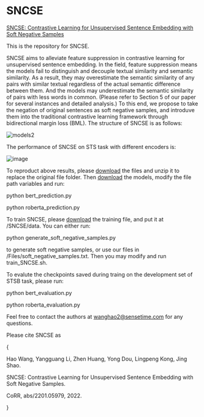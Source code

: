 # SNCSE
[SNCSE: Contrastive Learning for Unsupervised Sentence Embedding with Soft Negative Samples](https://arxiv.org/abs/2201.05979)

This is the repository for SNCSE.

SNCSE aims to alleviate feature suppression in contrastive learning for unsupervised sentence embedding. In the field, feature suppression means the models fail to distinguish and decouple textual similarity and semantic similarity. As a result, they may overestimate the semantic similarity of any pairs with similar textual regardless of the actual semantic difference between them. And the models may underestimate the semantic similarity of pairs with less words in common. (Please refer to Section 5 of our paper for several instances and detailed analysis.) To this end, we propose to take the negation of original sentences as soft negative samples, and introduve them into the traditional contrastive learning framework through bidirectional margin loss (BML). The structure of SNCSE is as follows:

![models2](https://user-images.githubusercontent.com/49329979/149649193-849afb0a-6cdf-4944-90ff-eb917ef8653a.png)

The performance of SNCSE on STS task with different encoders is:

![image](https://user-images.githubusercontent.com/49329979/149649862-f33ef789-af2f-495f-b52c-f2336d9ba3f5.png)



To reproduct above results, please [download](https://pan.baidu.com/s/1fkvNRxu-ytbVbtxQhNF4Gw?pwd=9y7y) the files and unzip it to replace the original file folder. Then [download](https://pan.baidu.com/s/10KpCU2v_Wk36OxEBSdykiQ?pwd=0wot) the models, modify the file path variables and run:

python bert_prediction.py

python roberta_prediction.py



To train SNCSE, please [download](https://huggingface.co/datasets/princeton-nlp/datasets-for-simcse/blob/main/wiki1m_for_simcse.txt) the training file, and put it at /SNCSE/data. You can either run:

python generate_soft_negative_samples.py

to generate soft negative samples, or use our files in /Files/soft_negative_samples.txt. Then you may modify and run train_SNCSE.sh.



To  evalute the checkpoints saved during traing on the development set of STSB task, please run:

python bert_evaluation.py

python roberta_evaluation.py



Feel free to contact the authors at wanghao2@sensetime.com for any questions.



Please cite SNCSE as 

{

Hao Wang, Yangguang Li, Zhen Huang, Yong Dou, Lingpeng Kong, Jing Shao.

SNCSE: Contrastive Learning for Unsupervised Sentence Embedding with Soft Negative Samples.

CoRR, abs/2201.05979, 2022.

}

